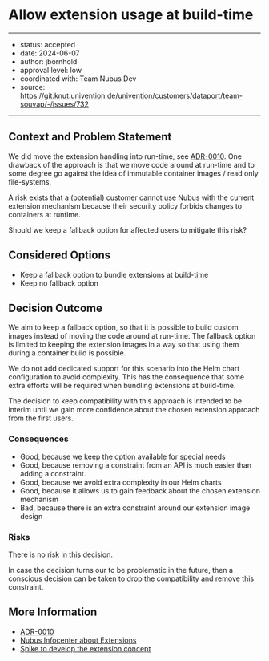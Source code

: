 
# Allow extension usage at build-time

---

- status: accepted
- date: 2024-06-07
- author: jbornhold
- approval level: low
- coordinated with: Team Nubus Dev
- source: https://git.knut.univention.de/univention/customers/dataport/team-souvap/-/issues/732

---

## Context and Problem Statement

We did move the extension handling into run-time, see
[ADR-0010](./0010-extension-bundles.md). One drawback of the approach is that we
move code around at run-time and to some degree go against the idea of immutable
container images / read only file-systems.

A risk exists that a (potential) customer cannot use Nubus with the current
extension mechanism because their security policy forbids changes to containers
at runtime.

Should we keep a fallback option for affected users to mitigate this risk?

## Considered Options

- Keep a fallback option to bundle extensions at build-time
- Keep no fallback option

## Decision Outcome

We aim to keep a fallback option, so that it is possible to build custom images
instead of moving the code around at run-time. The fallback option is limited to
keeping the extension images in a way so that using them during a container
build is possible.

We do not add dedicated support for this scenario into the Helm chart
configuration to avoid complexity. This has the consequence that some extra
efforts will be required when bundling extensions at build-time.

The decision to keep compatibility with this approach is intended to be interim
until we gain more confidence about the chosen extension approach from the first
users.

### Consequences

- Good, because we keep the option available for special needs
- Good, because removing a constraint from an API is much easier than adding a
  constraint.
- Good, because we avoid extra complexity in our Helm charts
- Good, because it allows us to gain feedback about the chosen extension
  mechanism
- Bad, because there is an extra constraint around our extension image design

### Risks

There is no risk in this decision.

In case the decision turns our to be problematic in the future, then a conscious
decision can be taken to drop the compatibility and remove this constraint.

## More Information

- [ADR-0010](./0010-extension-bundles.md)
- [Nubus Infocenter about Extensions](https://git.knut.univention.de/univention/internal/nubus-infocenter/-/tree/main/topics/extensions?ref_type=heads)
- [Spike to develop the extension concept](https://git.knut.univention.de/univention/customers/dataport/team-souvap/-/issues/443)
